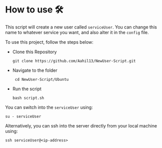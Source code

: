# How to use 🛠

This script will create a new user called `serviceUser`. You can change this name to whatever service you want, and also alter it in the `config` file.

To use this project, follow the steps below:

- Clone this Repository
  ```
  git clone https://github.com/Aahil13/NewUser-Script.git
  ```
- Navigate to the folder
  ```
   cd NewUser-Script/Ubuntu
  ```
- Run the script
  ```
  bash script.sh
  ```

You can switch into the `serviceUser` using:
```
su - serviceUser
```

Alternatively, you can ssh into the server directly from your local machine using:
```
ssh serviceUser@<ip-address>
```